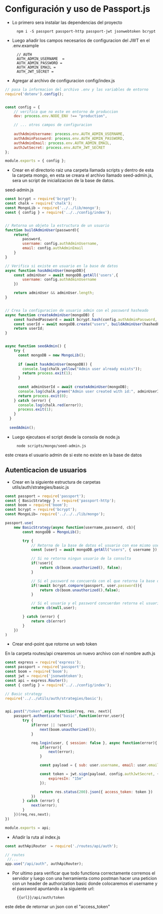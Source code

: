 # Configuración y uso de Passport.js

- Lo primero sera instalar las dependencias del proyecto

        npm i -S passport passport-http passport-jwt jsonwebtoken bcrypt


- Luego añadir los campos necesarios de configuracion del JWT en el .env.example

        // AUTH
        AUTH_ADMIN_USERNAME  = 
        AUTH_ADMIN_PASSWORD = 
        AUTH_ADMIN_EMAIL = 
        AUTH_JWT_SECRET = 

- Agregar al archivo de configuracion  config/index.js

```javascript
// pasa la informacion del archivo .env y las variables de entorno
require('dotenv').config();


const config = {
    // verifica que no este en entorno de produccion
    dev: process.env.NODE_ENV !== "production",

    // ... otros campos de configuracion
    
    authAdminUsername: process.env.AUTH_ADMIN_USERNAME,
    authAdminPassword: process.env.AUTH_ADMIN_PASSWORD,
    authAdminEmail: process.env.AUTH_ADMIN_EMAIL,
    authJwtSecret: process.env.AUTH_JWT_SECRET
};

module.exports = { config };
```

- Crear en el directorio raiz una carpeta llamada scripts y dentro de esta la carpeta mongo, en esta se creara el archivo llamado seed-admin.js, sera un script de inicializacion de la base de datos.

seed-admin.js
```javascript
const bcrypt = require('bcrypt');
const chalk = require('chalk');
const MongoLib = require('../../lib/mongo');
const { config } = require('../../config/index');


// Retorna un objeto la estructura de un usuario
function buildAdminUser(password){
    return{
        password,
        username: config.authAdminUsername,
        email: config.authAdminEmail
    }
}

// Verifica si existe en usuario en la base de datos
async function hasAdminUser(mongoDB){
    const adminUser = await mongoDB.getAll('users',{
        username: config.authAdminUsername
    })

    return adminUser && adminUser.length;
}


// Crea la configuracion de usuario admin con el password hasheado
async function createAdminUser(mongoDB) {
    const hashedPassword = await bcrypt.hash(config.authAdminPassword, 10);
    const userId = await mongoDB.create("users", buildAdminUser(hashedPassword));
    return userId;
}


async function seedAdmin() {
    try {
      const mongoDB = new MongoLib();
  
      if (await hasAdminUser(mongoDB)) {
        console.log(chalk.yellow("Admin user already exists"));
        return process.exit(1);
      }
  
      const adminUserId = await createAdminUser(mongoDB);
      console.log(chalk.green("Admin user created with id:", adminUserId));
      return process.exit(0);
    } catch (error) {
      console.log(chalk.red(error));
      process.exit(1);
    }
  }
  
  seedAdmin();
```

- Luego ejecutaos el script desde la consola de node.js

        node scripts/mongo/seed-admin.js

este creara el usuario admin de si este no existe en la base de datos


## Autenticacion de usuarios

- Crear en la siguiente estructura de carpetas  utils/auth/strategies/basic.js

```javascript
const passport = require('passport');
const { BasicStrategy } = require('passport-http');
const boom = require('boom');
const bcrypt = require('bcrypt');
const MongoLib= require('../../../lib/mongo');

passport.use(
    new BasicStrategy(async function(username,password, cb){
        const mongoDB = MongoLib();

        try {
            // Retorna de la base de datos el usuario con ese mismo username
            const [user] = await mongoDB.getAll("users", { username });

            // Si no retorna ningun usuario de la consulta 
            if(!user){
                return cb(boom.unauthorized(), false);
            }

            // Si el password no concuerda con el que retorna la base de datos
            if(!await bcrypt.compare(passport, user.password)){
                return cb(boom.unauthorized(),false);
            }

            // Si el usuario y el password concuerdan retorna el usuario
            return cb(null,user);

        } catch (error) {
            return cb(error)
        }
    })
)
```


- Crear end-point que rotorne un web token

En la carpeta routes/api crearemos un nuevo archivo con el nombre auth.js

```javascript
const express = require('express');
const passport = require('passport');
const boom = require('boom');
const jwt = require('jsonwebtoken');
const api = express.Router();
const { config } = require('../../config/index');

// Basic strategy
require('../../utils/auth/strategies/basic');


api.post("/token",async function(req, res, next){
    passport.authenticate("basic",function(error,user){
        try {
            if(error || !user){
                next(boom.unauthorized());
            }

            req.login(user, { session: false }, async function(error){
                if(error){
                    next(error);
                }

                const payload = { sub: user.username, email: user.email };

                const token = jwt.sign(payload, config.authJwtSecret, {
                    expiresIn: "15m"
                });

                return res.status(200).json({ access_token: token })
            })
        } catch (error) {
            next(error);
        }
    })(req,res,next);
})

module.exports = api;
```

- Añadir la ruta al index.js
```javascript
const authApiRouter  = require('./routes/api/auth');

// routes
 //...
app.use("/api/auth", authApiRouter);
```

- Por ultimo para verificar que todo functiona correctamente corremos el servidor 
y luego con una herramienta como postman hacer una peticion con un header de authorization basic
donde colocaremos el username y el password apuntando a la siguiente url:

        {{url}}/api/auth/token

este debe de retornar un json con el "access_token"        


